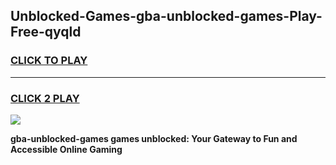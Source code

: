 
## Unblocked-Games-gba-unblocked-games-Play-Free-qyqld
<h3>
<a href="https://premium76.site?title=gba-unblocked-games&ref=10A">CLICK TO PLAY</a></h3>
<hr>

<h3>
<a href="https://premium76.site?title=gba-unblocked-games&ref=10A">CLICK 2 PLAY</a>
  
</h3>

<a href="https://premium76.site?title=gba-unblocked-games&ref=10A"><img src="https://clearcache.store/games.png"></a>


**gba-unblocked-games games unblocked: Your Gateway to Fun and Accessible Online Gaming**
